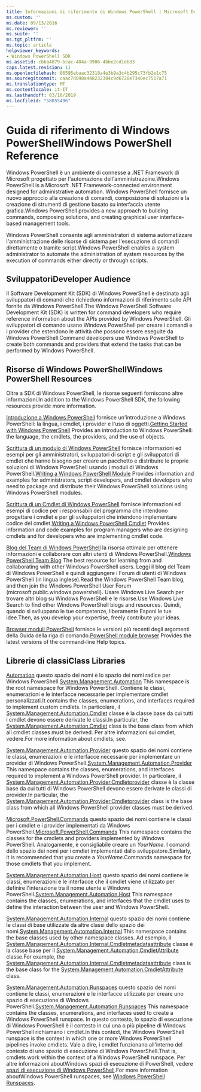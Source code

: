```yaml
---
title: Informazioni di riferimento di Windows PowerShell | Microsoft Docs
ms.custom: ''
ms.date: 09/13/2016
ms.reviewer: ''
ms.suite: ''
ms.tgt_pltfrm: ''
ms.topic: article
helpviewer_keywords:
- Windows PowerShell SDK
ms.assetid: cbba4879-bcac-484a-9906-4bbe2cd1eb33
caps.latest.revision: 11
ms.openlocfilehash: 86595ebaac32318a4e3b9a3c4b295c73fb2e1c75
ms.sourcegitcommit: caac7d098a448232304c9d6728e7340ec7517a71
ms.translationtype: MT
ms.contentlocale: it-IT
ms.lasthandoff: 03/16/2019
ms.locfileid: "58055496"
---
```

# <a name="windows-powershell-reference"></a><span data-ttu-id="f5f1b-102">Guida di riferimento di Windows PowerShell</span><span class="sxs-lookup"><span data-stu-id="f5f1b-102">Windows PowerShell Reference</span></span>

<span data-ttu-id="f5f1b-103">Windows PowerShell è un ambiente di connesse a .NET Framework di Microsoft progettato per l'automazione dell'amministrazoine.</span><span class="sxs-lookup"><span data-stu-id="f5f1b-103">Windows PowerShell is a Microsoft .NET Framework-connected environment designed for administrative automation.</span></span> <span data-ttu-id="f5f1b-104">Windows PowerShell fornisce un nuovo approccio alla creazione di comandi, composizione di soluzioni e la creazione di strumenti di gestione basato su interfaccia utente grafica.</span><span class="sxs-lookup"><span data-stu-id="f5f1b-104">Windows PowerShell provides a new approach to building commands, composing solutions, and creating graphical user interface-based management tools.</span></span>

<span data-ttu-id="f5f1b-105">Windows PowerShell consente agli amministratori di sistema automatizzare l'amministrazione delle risorse di sistema per l'esecuzione di comandi direttamente o tramite script.</span><span class="sxs-lookup"><span data-stu-id="f5f1b-105">Windows PowerShell enables a system administrator to automate the administration of system resources by the execution of commands either directly or through scripts.</span></span>

## <a name="developer-audience"></a><span data-ttu-id="f5f1b-106">Sviluppatori</span><span class="sxs-lookup"><span data-stu-id="f5f1b-106">Developer Audience</span></span>

<span data-ttu-id="f5f1b-107">Il Software Development Kit (SDK) di Windows PowerShell è destinato agli sviluppatori di comandi che richiedono informazioni di riferimento sulle API fornite da Windows PowerShell.</span><span class="sxs-lookup"><span data-stu-id="f5f1b-107">The Windows PowerShell Software Development Kit (SDK) is written for command developers who require reference information about the APIs provided by Windows PowerShell.</span></span> <span data-ttu-id="f5f1b-108">Gli sviluppatori di comando usano Windows PowerShell per creare i comandi e i provider che estendono le attività che possono essere eseguite da Windows PowerShell.</span><span class="sxs-lookup"><span data-stu-id="f5f1b-108">Command developers use Windows PowerShell to create both commands and providers that extend the tasks that can be performed by Windows PowerShell.</span></span>

## <a name="windows-powershell-resources"></a><span data-ttu-id="f5f1b-109">Risorse di Windows PowerShell</span><span class="sxs-lookup"><span data-stu-id="f5f1b-109">Windows PowerShell Resources</span></span>

<span data-ttu-id="f5f1b-110">Oltre a SDK di Windows PowerShell, le risorse seguenti forniscono altre informazioni.</span><span class="sxs-lookup"><span data-stu-id="f5f1b-110">In addition to the Windows PowerShell SDK, the following resources provide more information.</span></span>

<span data-ttu-id="f5f1b-111">[Introduzione a Windows PowerShell](/powershell/scripting/getting-started/getting-started-with-windows-powershell) fornisce un'introduzione a Windows PowerShell: la lingua, i cmdlet, i provider e l'uso di oggetti.</span><span class="sxs-lookup"><span data-stu-id="f5f1b-111">[Getting Started with Windows PowerShell](/powershell/scripting/getting-started/getting-started-with-windows-powershell) Provides an introduction to Windows PowerShell: the language, the cmdlets, the providers, and the use of objects.</span></span>

<span data-ttu-id="f5f1b-112">[Scrittura di un modulo di Windows PowerShell](./module/writing-a-windows-powershell-module.md) fornisce informazioni ed esempi per gli amministratori, sviluppatori di script e gli sviluppatori di cmdlet che hanno bisogno per creare un pacchetto e distribuire le proprie soluzioni di Windows PowerShell usando i moduli di Windows PowerShell.</span><span class="sxs-lookup"><span data-stu-id="f5f1b-112">[Writing a Windows PowerShell Module](./module/writing-a-windows-powershell-module.md) Provides information and examples for administrators, script developers, and cmdlet developers who need to package and distribute their Windows PowerShell solutions using Windows PowerShell modules.</span></span>

<span data-ttu-id="f5f1b-113">[Scrittura di un Cmdlet di Windows PowerShell](./cmdlet/writing-a-windows-powershell-cmdlet.md) fornisce informazioni ed esempi di codice per i responsabili del programma che intendono progettare i cmdlet e per gli sviluppatori che intendono implementare codice del cmdlet.</span><span class="sxs-lookup"><span data-stu-id="f5f1b-113">[Writing a Windows PowerShell Cmdlet](./cmdlet/writing-a-windows-powershell-cmdlet.md) Provides information and code examples for program managers who are designing cmdlets and for developers who are implementing cmdlet code.</span></span>

<span data-ttu-id="f5f1b-114">[Blog del Team di Windows PowerShell](https://blogs.msdn.microsoft.com/PowerShell/) la risorsa ottimale per ottenere informazioni e collaborare con altri utenti di Windows PowerShell.</span><span class="sxs-lookup"><span data-stu-id="f5f1b-114">[Windows PowerShell Team Blog](https://blogs.msdn.microsoft.com/PowerShell/) The best resource for learning from and collaborating with other Windows PowerShell users.</span></span> <span data-ttu-id="f5f1b-115">Leggi il blog del Team di Windows PowerShell e quindi aggiungere i Forum di utenti di Windows PowerShell (in lingua inglese).</span><span class="sxs-lookup"><span data-stu-id="f5f1b-115">Read the Windows PowerShell Team blog, and then join the Windows PowerShell User Forum (microsoft.public.windows.powershell).</span></span> <span data-ttu-id="f5f1b-116">Usare Windows Live Search per trovare altri blog su Windows PowerShell e le risorse.</span><span class="sxs-lookup"><span data-stu-id="f5f1b-116">Use Windows Live Search to find other Windows PowerShell blogs and resources.</span></span> <span data-ttu-id="f5f1b-117">Quindi, quando si sviluppano le tue competenze, liberamente Esponi le tue idee.</span><span class="sxs-lookup"><span data-stu-id="f5f1b-117">Then, as you develop your expertise, freely contribute your ideas.</span></span>

<span data-ttu-id="f5f1b-118">[Browser moduli PowerShell](/powershell/module/) fornisce le versioni più recenti degli argomenti della Guida della riga di comando.</span><span class="sxs-lookup"><span data-stu-id="f5f1b-118">[PowerShell module browser](/powershell/module/) Provides the latest versions of the command-line Help topics.</span></span>

## <a name="class-libraries"></a><span data-ttu-id="f5f1b-119">Librerie di classi</span><span class="sxs-lookup"><span data-stu-id="f5f1b-119">Class Libraries</span></span>

<span data-ttu-id="f5f1b-120">[Automation](/dotnet/api/System.Management.Automation) questo spazio dei nomi è lo spazio dei nomi radice per Windows PowerShell.</span><span class="sxs-lookup"><span data-stu-id="f5f1b-120">[System.Management.Automation](/dotnet/api/System.Management.Automation) This namespace is the root namespace for Windows PowerShell.</span></span> <span data-ttu-id="f5f1b-121">Contiene le classi, enumerazioni e le interfacce necessarie per implementare cmdlet personalizzati.</span><span class="sxs-lookup"><span data-stu-id="f5f1b-121">It contains the classes, enumerations, and interfaces required to implement custom cmdlets.</span></span> <span data-ttu-id="f5f1b-122">In particolare, il [System.Management.Automation.Cmdlet](/dotnet/api/System.Management.Automation.Cmdlet) classe è la classe base da cui tutti i cmdlet devono essere derivate le classi.</span><span class="sxs-lookup"><span data-stu-id="f5f1b-122">In particular, the [System.Management.Automation.Cmdlet](/dotnet/api/System.Management.Automation.Cmdlet) class is the base class from which all cmdlet classes must be derived.</span></span> <span data-ttu-id="f5f1b-123">Per altre informazioni sui cmdlet, vedere.</span><span class="sxs-lookup"><span data-stu-id="f5f1b-123">For more information about cmdlets, see.</span></span>

<span data-ttu-id="f5f1b-124">[System.Management.Automation.Provider](/dotnet/api/System.Management.Automation.Provider) questo spazio dei nomi contiene le classi, enumerazioni e le interfacce necessarie per implementare un provider di Windows PowerShell.</span><span class="sxs-lookup"><span data-stu-id="f5f1b-124">[System.Management.Automation.Provider](/dotnet/api/System.Management.Automation.Provider) This namespace contains the classes, enumerations, and interfaces required to implement a Windows PowerShell provider.</span></span> <span data-ttu-id="f5f1b-125">In particolare, il [System.Management.Automation.Provider.Cmdletprovider](/dotnet/api/System.Management.Automation.Provider.CmdletProvider) classe è la classe base da cui tutti di Windows PowerShell devono essere derivate le classi di provider.</span><span class="sxs-lookup"><span data-stu-id="f5f1b-125">In particular, the [System.Management.Automation.Provider.Cmdletprovider](/dotnet/api/System.Management.Automation.Provider.CmdletProvider) class is the base class from which all Windows PowerShell provider classes must be derived.</span></span>

<span data-ttu-id="f5f1b-126">[Microsoft.PowerShell.Commands](/dotnet/api/Microsoft.PowerShell.Commands) questo spazio dei nomi contiene le classi per i cmdlet e i provider implementati da Windows PowerShell.</span><span class="sxs-lookup"><span data-stu-id="f5f1b-126">[Microsoft.PowerShell.Commands](/dotnet/api/Microsoft.PowerShell.Commands) This namespace contains the classes for the cmdlets and providers implemented by Windows PowerShell.</span></span> <span data-ttu-id="f5f1b-127">Analogamente, è consigliabile creare un *YourName*. I comandi dello spazio dei nomi per i cmdlet implementati dallo sviluppatore.</span><span class="sxs-lookup"><span data-stu-id="f5f1b-127">Similarly, it is recommended that you create a *YourName*.Commands namespace for those cmdlets that you implement.</span></span>

<span data-ttu-id="f5f1b-128">[System.Management.Automation.Host](/dotnet/api/System.Management.Automation.Host) questo spazio dei nomi contiene le classi, enumerazioni e le interfacce che il cmdlet viene utilizzato per definire l'interazione tra il nome utente e Windows PowerShell.</span><span class="sxs-lookup"><span data-stu-id="f5f1b-128">[System.Management.Automation.Host](/dotnet/api/System.Management.Automation.Host) This namespace contains the classes, enumerations, and interfaces that the cmdlet uses to define the interaction between the user and Windows PowerShell.</span></span>

<span data-ttu-id="f5f1b-129">[System.Management.Automation.Internal](/dotnet/api/System.Management.Automation.Internal) questo spazio dei nomi contiene le classi di base utilizzate da altre classi dello spazio dei nomi.</span><span class="sxs-lookup"><span data-stu-id="f5f1b-129">[System.Management.Automation.Internal](/dotnet/api/System.Management.Automation.Internal) This namespace contains the base classes used by other namespace classes.</span></span> <span data-ttu-id="f5f1b-130">Ad esempio, il [System.Management.Automation.Internal.Cmdletmetadataattribute](/dotnet/api/System.Management.Automation.Internal.CmdletMetadataAttribute) classe è la classe base per il [System.Management.Automation.CmdletAttribute](/dotnet/api/System.Management.Automation.CmdletAttribute) classe.</span><span class="sxs-lookup"><span data-stu-id="f5f1b-130">For example, the [System.Management.Automation.Internal.Cmdletmetadataattribute](/dotnet/api/System.Management.Automation.Internal.CmdletMetadataAttribute) class is the base class for the [System.Management.Automation.CmdletAttribute](/dotnet/api/System.Management.Automation.CmdletAttribute) class.</span></span>

<span data-ttu-id="f5f1b-131">[System.Management.Automation.Runspaces](/dotnet/api/System.Management.Automation.Runspaces) questo spazio dei nomi contiene le classi, enumerazioni e le interfacce utilizzate per creare uno spazio di esecuzione di Windows PowerShell.</span><span class="sxs-lookup"><span data-stu-id="f5f1b-131">[System.Management.Automation.Runspaces](/dotnet/api/System.Management.Automation.Runspaces) This namespace contains the classes, enumerations, and interfaces used to create a Windows PowerShell runspace.</span></span> <span data-ttu-id="f5f1b-132">In questo contesto, lo spazio di esecuzione di Windows PowerShell è il contesto in cui una o più pipeline di Windows PowerShell richiamano i cmdlet.</span><span class="sxs-lookup"><span data-stu-id="f5f1b-132">In this context, the Windows PowerShell runspace is the context in which one or more Windows PowerShell pipelines invoke cmdlets.</span></span> <span data-ttu-id="f5f1b-133">Vale a dire, i cmdlet funzionano all'interno del contesto di uno spazio di esecuzione di Windows PowerShell.</span><span class="sxs-lookup"><span data-stu-id="f5f1b-133">That is, cmdlets work within the context of a Windows PowerShell runspace.</span></span> <span data-ttu-id="f5f1b-134">Per altre informazioni aboutWindows spazi di esecuzione di PowerShell, vedere [spazi di esecuzione di Windows PowerShell](http://msdn.microsoft.com/en-us/a1582cfe-f06d-4aff-adc6-71f49a860ce9).</span><span class="sxs-lookup"><span data-stu-id="f5f1b-134">For more information aboutWindows PowerShell runspaces, see [Windows PowerShell Runspaces](http://msdn.microsoft.com/en-us/a1582cfe-f06d-4aff-adc6-71f49a860ce9).</span></span>
